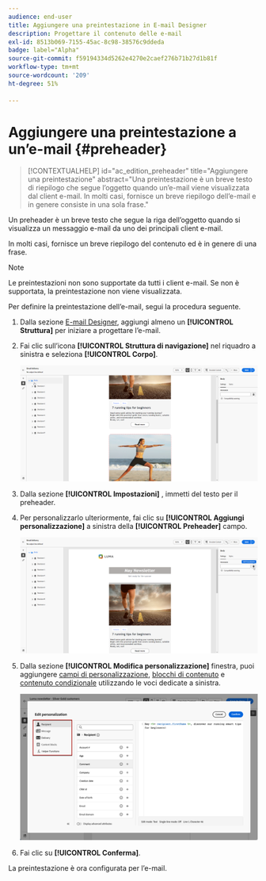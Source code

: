 ```yaml
---
audience: end-user
title: Aggiungere una preintestazione in E-mail Designer
description: Progettare il contenuto delle e-mail
exl-id: 8513b069-7155-45ac-8c98-38576c9ddeda
badge: label="Alpha"
source-git-commit: f59194334d5262e4270e2caef276b71b27d1b81f
workflow-type: tm+mt
source-wordcount: '209'
ht-degree: 51%

---
```


# Aggiungere una preintestazione a un’e-mail {#preheader}

>[!CONTEXTUALHELP]
>id="ac_edition_preheader"
>title="Aggiungere una preintestazione"
>abstract="Una preintestazione è un breve testo di riepilogo che segue l’oggetto quando un’e-mail viene visualizzata dal client e-mail. In molti casi, fornisce un breve riepilogo dell’e-mail e in genere consiste in una sola frase."

Un preheader è un breve testo che segue la riga dell’oggetto quando si visualizza un messaggio e-mail da uno dei principali client e-mail.

In molti casi, fornisce un breve riepilogo del contenuto ed è in genere di una frase.

>[!NOTE]
>
>Le preintestazioni non sono supportate da tutti i client e-mail. Se non è supportata, la preintestazione non viene visualizzata.

Per definire la preintestazione dell’e-mail, segui la procedura seguente.

1. Dalla sezione [E-mail Designer](create-email-content.md), aggiungi almeno un **[!UICONTROL Struttura]** per iniziare a progettare l’e-mail.

1. Fai clic sull’icona **[!UICONTROL Struttura di navigazione]** nel riquadro a sinistra e seleziona **[!UICONTROL Corpo]**.

   ![](assets/preheader_body.png)

1. Dalla sezione **[!UICONTROL Impostazioni]** , immetti del testo per il preheader.

1. Per personalizzarlo ulteriormente, fai clic su **[!UICONTROL Aggiungi personalizzazione]** a sinistra della **[!UICONTROL Preheader]** campo.

   ![](assets/preheader_body_settings.png)

1. Dalla sezione **[!UICONTROL Modifica personalizzazione]** finestra, puoi aggiungere [campi di personalizzazione](../personalization/personalize.md), [blocchi di contenuto](../personalization/content-blocks.md) e [contenuto condizionale](../personalization/conditions.md) utilizzando le voci dedicate a sinistra.

   ![](assets/preheader_body_personalization.png)

1. Fai clic su **[!UICONTROL Conferma]**.

La preintestazione è ora configurata per l’e-mail.
